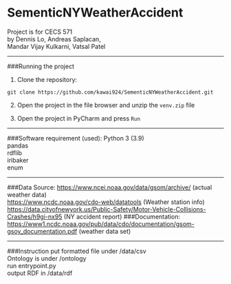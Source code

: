 # SementicNYWeatherAccident

Project is for CECS 571\
by Dennis Lo, Andreas Saplacan,\
Mandar Vijay Kulkarni, Vatsal Patel

---
###Running the project
1) Clone the repository:
```
git clone https://github.com/kawai924/SementicNYWeatherAccident.git
```


2) Open the project in the file browser and unzip the ```venv.zip``` file


3) Open the project in PyCharm and press `Run`
---
###Software requirement (used):
Python 3 (3.9)\
pandas\
rdflib\
iribaker\
enum

---

###Data Source:
https://www.ncei.noaa.gov/data/gsom/archive/ (actual weather data)\
https://www.ncdc.noaa.gov/cdo-web/datatools (Weather station info)\
https://data.cityofnewyork.us/Public-Safety/Motor-Vehicle-Collisions-Crashes/h9gi-nx95 (NY accident report)
###Documentation:
https://www1.ncdc.noaa.gov/pub/data/cdo/documentation/gsom-gsoy_documentation.pdf (weather data set)

---
###Instruction
put formatted file under /data/csv\
Ontology is under /ontology\
run entrypoint.py\
output RDF in /data/rdf
